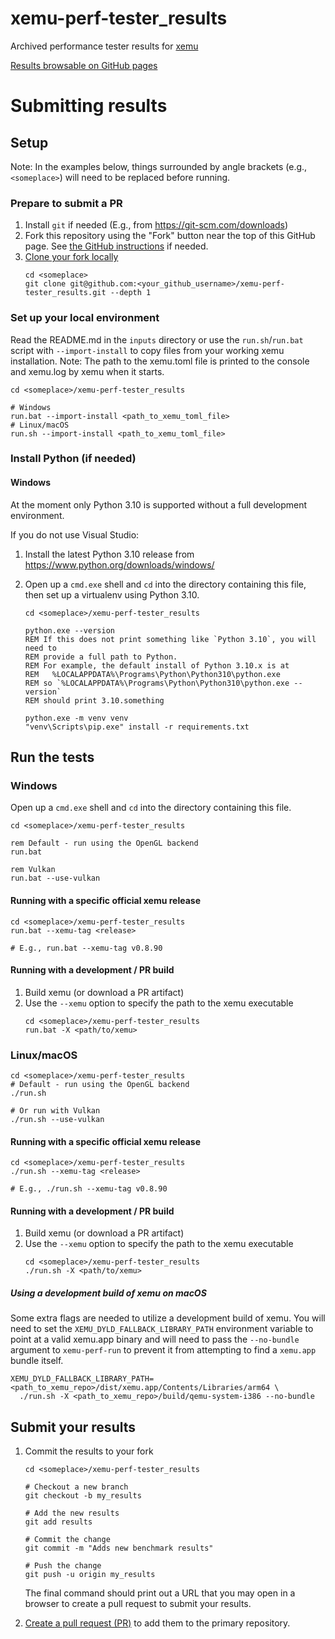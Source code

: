 xemu-perf-tester_results
===

Archived performance tester results for [xemu](https://xemu.app)

[Results browsable on GitHub pages](https://abaire.github.io/xemu-perf-tester_results/)

# Submitting results

## Setup

Note: In the examples below, things surrounded by angle brackets (e.g.,
`<someplace>`) will need to be replaced before running.

### Prepare to submit a PR

1. Install `git` if needed (E.g., from https://git-scm.com/downloads)
1. Fork this repository using the "Fork" button near the top of this GitHub
   page.
   See [the GitHub instructions](https://docs.github.com/en/pull-requests/collaborating-with-pull-requests/working-with-forks/fork-a-repo)
   if needed.
1. [Clone your fork locally](https://docs.github.com/en/pull-requests/collaborating-with-pull-requests/working-with-forks/fork-a-repo#cloning-your-forked-repository)
    ```shell
   cd <someplace>
   git clone git@github.com:<your_github_username>/xemu-perf-tester_results.git --depth 1
    ```

### Set up your local environment

Read the README.md in the `inputs` directory or use the `run.sh`/`run.bat`
script with `--import-install` to copy files from your working xemu
installation. Note: The path to the xemu.toml file is printed to the console and
xemu.log by xemu when it starts.

```shell
cd <someplace>/xemu-perf-tester_results

# Windows
run.bat --import-install <path_to_xemu_toml_file>
# Linux/macOS
run.sh --import-install <path_to_xemu_toml_file>
```

### Install Python (if needed)

#### Windows

At the moment only Python 3.10 is supported without a full development
environment.

If you do not use Visual Studio:

1. Install the latest Python 3.10 release
   from https://www.python.org/downloads/windows/
2. Open up a `cmd.exe` shell and `cd` into the directory containing this file,
   then set up a virtualenv using Python 3.10.

   ```shell
   cd <someplace>/xemu-perf-tester_results
   
   python.exe --version
   REM If this does not print something like `Python 3.10`, you will need to
   REM provide a full path to Python. 
   REM For example, the default install of Python 3.10.x is at 
   REM   %LOCALAPPDATA%\Programs\Python\Python310\python.exe
   REM so `%LOCALAPPDATA%\Programs\Python\Python310\python.exe --version`
   REM should print 3.10.something
   
   python.exe -m venv venv
   "venv\Scripts\pip.exe" install -r requirements.txt
   ````

## Run the tests

### Windows

Open up a `cmd.exe` shell and `cd` into the directory containing this file.

```shell
cd <someplace>/xemu-perf-tester_results

rem Default - run using the OpenGL backend
run.bat

rem Vulkan
run.bat --use-vulkan
```

#### Running with a specific official xemu release

```shell
cd <someplace>/xemu-perf-tester_results
run.bat --xemu-tag <release>

# E.g., run.bat --xemu-tag v0.8.90
```

#### Running with a development / PR build

1. Build xemu (or download a PR artifact)
1. Use the `--xemu` option to specify the path to the xemu executable
    ```shell
    cd <someplace>/xemu-perf-tester_results
    run.bat -X <path/to/xemu>
    ```

### Linux/macOS

```shell
cd <someplace>/xemu-perf-tester_results
# Default - run using the OpenGL backend
./run.sh

# Or run with Vulkan
./run.sh --use-vulkan
```

#### Running with a specific official xemu release

```shell
cd <someplace>/xemu-perf-tester_results
./run.sh --xemu-tag <release>

# E.g., ./run.sh --xemu-tag v0.8.90
```

#### Running with a development / PR build

1. Build xemu (or download a PR artifact)
1. Use the `--xemu` option to specify the path to the xemu executable
    ```shell
    cd <someplace>/xemu-perf-tester_results
    ./run.sh -X <path/to/xemu>
    ```

##### Using a development build of xemu on macOS

Some extra flags are needed to utilize a development build of xemu. You will
need to set the `XEMU_DYLD_FALLBACK_LIBRARY_PATH` environment variable to point
at a valid xemu.app binary and will need to pass the `--no-bundle` argument to
`xemu-perf-run` to prevent it from attempting to find a `xemu.app` bundle
itself.

```shell
XEMU_DYLD_FALLBACK_LIBRARY_PATH=<path_to_xemu_repo>/dist/xemu.app/Contents/Libraries/arm64 \
  ./run.sh -X <path_to_xemu_repo>/build/qemu-system-i386 --no-bundle
```

## Submit your results

1. Commit the results to your fork
   ```shell
   cd <someplace>/xemu-perf-tester_results
   
   # Checkout a new branch
   git checkout -b my_results
   
   # Add the new results
   git add results
   
   # Commit the change
   git commit -m "Adds new benchmark results"
   
   # Push the change
   git push -u origin my_results
   ```

   The final command should print out a URL that you may open in a browser to
   create a pull request to submit your results.
1. [Create a pull request (PR)](https://docs.github.com/en/pull-requests/collaborating-with-pull-requests/proposing-changes-to-your-work-with-pull-requests/creating-a-pull-request-from-a-fork)
   to add them to the primary repository.
